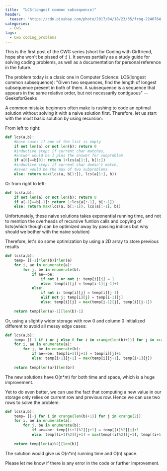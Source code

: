 ```yaml
---
title:  "LCS(longest common subsequence)"
header:
  teaser: "https://cdn.pixabay.com/photo/2017/04/18/23/35/frog-2240764_960_720.jpg"
categories: 
  - CwG
tags:
  - CwG coding_problems
---
```


  This is the first post of the CWG series (short for Coding with Girlfriend, hope she won't be pissed of :) ).
  It serves partially as a study guide for solving coding problems, as well as a documentation for personal reference in the future.
  
  The problem today is a clasic one in Computer Science:
  LCS(longest common subsequence): "Given two sequences, find the length of longest subsequence present in both of them. A subsequence is a sequence that appears in the same relative order, but not necessarily contiguous" -- GeeksforGeeks

A common mistake beginners often make is rushing to code an optimal solution without solving it with a naive solution first. Therefore, let us start with the most basic solution by using recursion:

From left to right:
```python
def lcs(a,b):
    #base case: if one of the list is empty
    if not len(a) or not len(b): return 0
    #inductive step: if current char matches,
    #answer would be 1 plus the answer for subproblem
    if a[0]==b[0]: return 1+lcs(a[1:], b[1:])
    #inductive step: if current char doesn't match,
    #aswer would be the max of two subproblems
    else: return max(lcs(a, b[1:]), lcs(a[1:], b))
```
Or from right to left:
```python
def lcs(a,b):
    if not len(a) or not len(b): return 0
    if a[-1]==b[-1]: return 1+lcs(a[:-1], b[:-1])
    else: return max(lcs(a, b[:-1]), lcs(a[:-1], b))
```
Unfortunately, these naive solutions takes exponential running time, and not to mention the overheads of recursive funtion calls and copying of lists(which though can be optimized away by passing indices but why should we bother with the naive solution)

Therefore, let's do some optimization by using a 2D array to store previous results
```python
def lcs(a,b):
    temp= [[-1]*len(b)]*len(a)
    for i, ae in enumerate(a):
        for j, be in enumerate(b):
            if ae==be:
                if not i or not j: temp[i][j] = 1
                else: temp[i][j] = temp[i-1][j-1]+1
            else:
                if not i: temp[i][j] = temp[i][j-1]
                elif not j: temp[i][j] = temp[i-1][j]
                else: temp[i][j] = max(temp[i-1][j], temp[i][j-1])
    
    return temp[len(a)-1][len(b)-1]
```

Or, using a slightly wider storage with row 0 and column 0 initialized different to avoid all messy edge cases:
```python
def lcs(a,b):
    temp= [[-1 if i or j else 0 for i in xrange(len(b)+1)] for j in xrange(len(a)+1)]
    for i, ae in enumerate(a):
        for j, be in enumerate(b):
            if ae==be: temp[i+1][j+1] = temp[i][j]+1
            else: temp[i+1][j+1] = max(temp[i][j+1], temp[i+1][j])
    
    return temp[len(a)][len(b)]
```
The new solutions have O(n*m) for both time and space, which is a huge improvement.

Yet to do even better, we can use the fact that computing a new value in our storage only relies on current row and previous row. Hence we can use two rows to solve the problem:
```python
def lcs(a,b):
    temp= [[-j for i in xrange(len(b)+1)] for j in xrange(2)]
    for i, ae in enumerate(a):
        for j, be in enumerate(b):
            if ae==be: temp[(i+1)%2][j+1] = temp[(i)%2][j]+1
            else: temp[(i+1)%2][j+1] = max(temp[(i)%2][j+1], temp[(i+1)%2][j])
    
    return temp[len(a)%2][len(b)]

```
The solution would give us O(n*m) running time and O(n) space.

Please let me know if there is any error in the code or further improvement.
